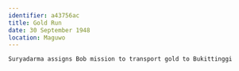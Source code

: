 ```yaml
---
identifier: a43756ac
title: Gold Run
date: 30 September 1948 
location: Maguwo
---
```


```synopsis
Suryadarma assigns Bob mission to transport gold to Bukittinggi
```

